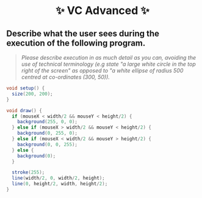 <h1 align="center"> ✨ VC Advanced ✨ </h1>


## Describe what the user sees during the execution of the following program. 

> *Please describe execution in as much detail as you can, avoiding the use of technical terminology (e.g state "a large white circle in the top right of the screen" as opposed to "a white ellipse of radius 500 centred at co-ordinates (300, 50)).*

```java
void setup() {
  size(200, 200);
}

void draw() {
  if (mouseX < width/2 && mouseY < height/2) {
    background(255, 0, 0);
  } else if (mouseX > width/2 && mouseY < height/2) {
    background(0, 255, 0);
  } else if (mouseX < width/2 && mouseY > height/2) {
    background(0, 0, 255);
  } else {
    background(0);
  }

  stroke(255);
  line(width/2, 0, width/2, height);
  line(0, height/2, width, height/2);
}
```

